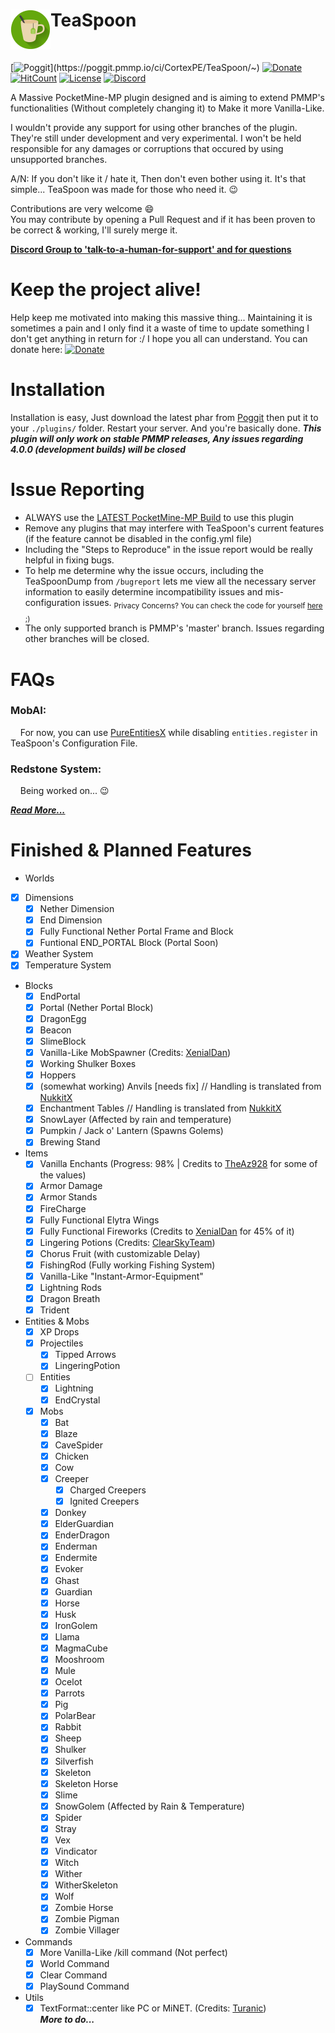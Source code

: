 <h1>TeaSpoon<img src="https://raw.githubusercontent.com/CortexPE/stuff/master/TeaSpoonLogo.png" height="64" width="64" align="left"></img></h1>
<br />

[![Poggit](https://poggit.pmmp.io/ci.shield/CortexPE/TeaSpoon/~)](https://poggit.pmmp.io/ci/CortexPE/TeaSpoon/~) [![Donate](https://img.shields.io/badge/donate-PayPal-yellow.svg?style=flat-square)](https://www.paypal.com/cgi-bin/webscr?cmd=_s-xclick&hosted_button_id=MABFZPDR8F5UG) [![HitCount](http://hits.dwyl.io/CortexPE/TeaSpoon.svg)](http://hits.dwyl.io/CortexPE/TeaSpoon) [![License](https://img.shields.io/badge/license-AGPL%20v3-blue.svg?style=flat-square)](https://github.com/CortexPE/TeaSpoon/blob/master/LICENSE) [![Discord](https://img.shields.io/discord/350333413737365522.svg?style=flat-square&label=discord&colorB=7289da)](https://discord.gg/t5NsTyj)

A Massive PocketMine-MP plugin designed and is aiming to extend PMMP's functionalities (Without completely changing it) to Make it more Vanilla-Like.

I wouldn't provide any support for using other branches of the plugin. They're still under development and very experimental. I won't be held responsible for any damages or corruptions that occured by using unsupported branches.

A/N: If you don't like it / hate it, Then don't even bother using it. It's that simple... TeaSpoon was made for those who need it. :wink:

Contributions are very welcome :smile:<br />You may contribute by opening a Pull Request and if it has been proven to be correct & working, I'll surely merge it.

__[Discord Group to 'talk-to-a-human-for-support' and for questions](https://discord.gg/t5NsTyj)__

# Keep the project alive!
Help keep me motivated into making this massive thing... Maintaining it is sometimes a pain and I only find it a waste of time to update something I don't get anything in return for :/ I hope you all can understand. You can donate here: [![Donate](https://img.shields.io/badge/donate-PayPal-yellow.svg?style=flat-square)](https://www.paypal.com/cgi-bin/webscr?cmd=_s-xclick&hosted_button_id=MABFZPDR8F5UG)

# Installation
Installation is easy, Just download the latest phar from [Poggit](https://poggit.pmmp.io/ci/CortexPE/TeaSpoon/~) then put it to your ```./plugins/``` folder. Restart your server. And you're basically done.
***This plugin will only work on stable PMMP releases, Any issues regarding 4.0.0 (development builds) will be closed***

# Issue Reporting
 - ALWAYS use the [LATEST PocketMine-MP Build](https://jenkins.pmmp.io/job/PocketMine-MP/lastSuccessfulBuild/artifact/) to use this plugin
 - Remove any plugins that may interfere with TeaSpoon's current features (if the feature cannot be disabled in the config.yml file)
 - Including the "Steps to Reproduce" in the issue report would be really helpful in fixing bugs.
 - To help me determine why the issue occurs, including the TeaSpoonDump from ```/bugreport``` lets me view all the necessary server information to easily determine incompatibility issues and mis-configuration issues. <sub>Privacy Concerns? You can check the code for yourself <a href="https://github.com/CortexPE/TeaSpoon/blob/master/src/CortexPE/commands/BugReportCommand.php">here</a> ;)</sub>
 - The only supported branch is PMMP's 'master' branch. Issues regarding other branches will be closed.

# FAQs
### MobAI:
&nbsp;&nbsp;&nbsp;&nbsp;For now, you can use [PureEntitiesX](https://github.com/RevivalPMMP/PureEntitiesX) while disabling ```entities.register``` in TeaSpoon's Configuration File.
### Redstone System:
&nbsp;&nbsp;&nbsp;&nbsp;Being worked on... :wink:

***[Read More...](https://github.com/CortexPE/TeaSpoon/wiki#faqs)***

# Finished & Planned Features
 - Worlds
  - [X] Dimensions
    - [X] Nether Dimension
    - [X] End Dimension
    - [X] Fully Functional Nether Portal Frame and Block
    - [X] Funtional END_PORTAL Block (Portal Soon)
  - [X] Weather System
  - [X] Temperature System
 - Blocks
   - [X] EndPortal
   - [X] Portal (Nether Portal Block)
   - [X] DragonEgg
   - [X] Beacon
   - [X] SlimeBlock
   - [X] Vanilla-Like MobSpawner (Credits: [XenialDan](https://github.com/thebigsmileXD))
   - [X] Working Shulker Boxes
   - [X] Hoppers
   - [X] (somewhat working) Anvils [needs fix] // Handling is translated from [NukkitX](https://github.com/NukkitX/Nukkit)
   - [X] Enchantment Tables // Handling is translated from [NukkitX](https://github.com/NukkitX/Nukkit)
   - [X] SnowLayer (Affected by rain and temperature)
   - [X] Pumpkin / Jack o' Lantern (Spawns Golems)
   - [X] Brewing Stand
 - Items
   - [X] Vanilla Enchants (Progress: 98% | Credits to [TheAz928](https://github.com/TheAz928) for some of the values)
   - [X] Armor Damage
   - [X] Armor Stands
   - [X] FireCharge
   - [X] Fully Functional Elytra Wings
   - [X] Fully Functional Fireworks (Credits to [XenialDan](https://github.com/thebigsmileXD) for 45% of it)
   - [X] Lingering Potions (Credits: [ClearSkyTeam](https://github.com/ClearSkyTeam))
   - [X] Chorus Fruit (with customizable Delay)
   - [X] FishingRod (Fully working Fishing System)
   - [X] Vanilla-Like "Instant-Armor-Equipment"
   - [X] Lightning Rods
   - [X] Dragon Breath
   - [X] Trident
 - Entities & Mobs
   - [X] XP Drops
   - [X] Projectiles
     - [X] Tipped Arrows
     - [X] LingeringPotion
   - [ ] Entities
     - [X] Lightning
     - [X] EndCrystal
   - [X] Mobs
     - [X] Bat
     - [X] Blaze
     - [X] CaveSpider
     - [X] Chicken
     - [X] Cow
     - [X] Creeper
       - [X] Charged Creepers
       - [X] Ignited Creepers
     - [X] Donkey
     - [X] ElderGuardian
     - [X] EnderDragon
     - [X] Enderman
     - [X] Endermite
     - [X] Evoker
     - [X] Ghast
     - [X] Guardian
     - [X] Horse
     - [X] Husk
     - [X] IronGolem
     - [X] Llama
     - [X] MagmaCube
     - [X] Mooshroom
     - [X] Mule
     - [X] Ocelot
     - [X] Parrots
     - [X] Pig
     - [X] PolarBear
     - [X] Rabbit
     - [X] Sheep
     - [X] Shulker
     - [X] Silverfish
     - [X] Skeleton
     - [X] Skeleton Horse
     - [X] Slime
     - [X] SnowGolem (Affected by Rain & Temperature)
     - [X] Spider
     - [X] Stray
     - [X] Vex
     - [X] Vindicator
     - [X] Witch
     - [X] Wither
     - [X] WitherSkeleton
     - [X] Wolf
     - [X] Zombie Horse
     - [X] Zombie Pigman
     - [X] Zombie Villager
 - Commands
   - [X] More Vanilla-Like /kill command (Not perfect)
   - [X] World Command
   - [X] Clear Command
   - [X] PlaySound Command
 - Utils
   - [X] TextFormat::center like PC or MiNET. (Credits: [Turanic](https://github.com/TuranicTeam/Turanic))
<br />***More to do...***
